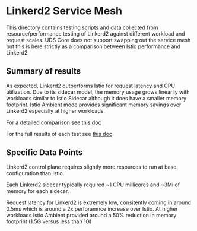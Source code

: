 # Linkerd2 Service Mesh

This directory contains testing scripts and data collected from resource/performance testing of Linkerd2 against different workload and request scales. UDS Core does not support swapping out the service mesh but this is here strictly as a comparison between Istio performance and Linkerd2.

## Summary of results

As expected, Linkerd2 outperforms Istio for request latency and CPU utilization. Due to its sidecar model, the memory usage grows linearlly with workloads similar to Istio Sidecar although it does have a smaller memory footprint. Istio Ambient mode provides significant memory savings over Linkerd2 especially at higher workloads.

For a detailed comparison see [this doc](./comparison.md)

For the full results of each test see [this doc](./Linkerd2.md)

## Specific Data Points

Linkerd2 control plane requires slightly more resources to run at base configuration than Istio.

Each Linkerd2 sidecar typically required ~1 CPU millicores and ~3Mi of memory for each sidecar.

Request latency for Linkerd2 is extremely low, consitently coming in around 0.5ms which is around a 2x perforamnce increase over Istio. At higher workloads Istio Ambient provided around a 50% reduction in memory footprint (1.5G versus less than 1G)

